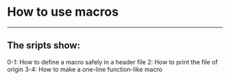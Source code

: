 # How to use macros
---
## The sripts show:
0-1: How to define a macro safely in a header file
2: How to print the file of origin
3-4: How to make a one-line function-like macro
